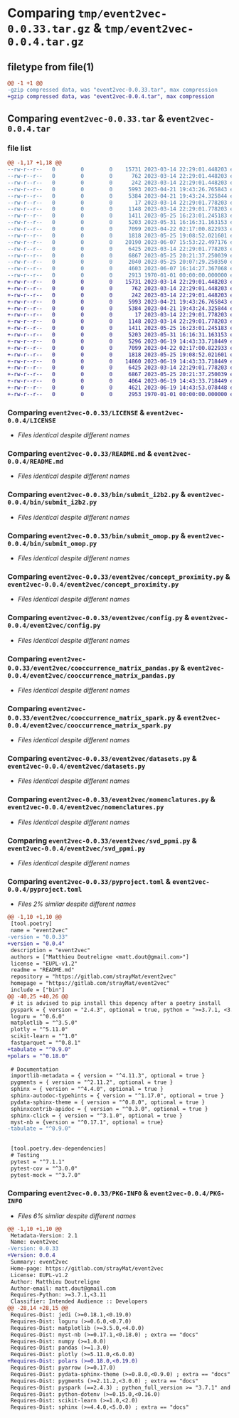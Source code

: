 # Comparing `tmp/event2vec-0.0.33.tar.gz` & `tmp/event2vec-0.0.4.tar.gz`

## filetype from file(1)

```diff
@@ -1 +1 @@
-gzip compressed data, was "event2vec-0.0.33.tar", max compression
+gzip compressed data, was "event2vec-0.0.4.tar", max compression
```

## Comparing `event2vec-0.0.33.tar` & `event2vec-0.0.4.tar`

### file list

```diff
@@ -1,17 +1,18 @@
--rw-r--r--   0        0        0    15731 2023-03-14 22:29:01.448203 event2vec-0.0.33/LICENSE
--rw-r--r--   0        0        0      762 2023-03-14 22:29:01.448203 event2vec-0.0.33/README.md
--rw-r--r--   0        0        0      242 2023-03-14 22:29:01.448203 event2vec-0.0.33/bin/config.cfg
--rw-r--r--   0        0        0     5993 2023-04-21 19:43:26.765843 event2vec-0.0.33/bin/submit_i2b2.py
--rw-r--r--   0        0        0     5384 2023-04-21 19:43:24.325844 event2vec-0.0.33/bin/submit_omop.py
--rw-r--r--   0        0        0       17 2023-03-14 22:29:01.778203 event2vec-0.0.33/event2vec/__init__.py
--rw-r--r--   0        0        0     1148 2023-03-14 22:29:01.778203 event2vec-0.0.33/event2vec/concept_proximity.py
--rw-r--r--   0        0        0     1411 2023-05-25 16:23:01.245183 event2vec-0.0.33/event2vec/config.py
--rw-r--r--   0        0        0     5203 2023-05-31 16:16:31.163153 event2vec-0.0.33/event2vec/cooccurrence_matrix_pandas.py
--rw-r--r--   0        0        0     7099 2023-04-22 02:17:00.822933 event2vec-0.0.33/event2vec/cooccurrence_matrix_spark.py
--rw-r--r--   0        0        0     1818 2023-05-25 19:08:52.021601 event2vec-0.0.33/event2vec/datasets.py
--rw-r--r--   0        0        0    20190 2023-06-07 15:53:22.497176 event2vec-0.0.33/event2vec/event_transformer.py
--rw-r--r--   0        0        0     6425 2023-03-14 22:29:01.778203 event2vec-0.0.33/event2vec/nomenclatures.py
--rw-r--r--   0        0        0     6867 2023-05-25 20:21:37.250039 event2vec-0.0.33/event2vec/svd_ppmi.py
--rw-r--r--   0        0        0     2040 2023-05-25 20:07:29.250350 event2vec-0.0.33/event2vec/utils.py
--rw-r--r--   0        0        0     4603 2023-06-07 16:14:27.367068 event2vec-0.0.33/pyproject.toml
--rw-r--r--   0        0        0     2913 1970-01-01 00:00:00.000000 event2vec-0.0.33/PKG-INFO
+-rw-r--r--   0        0        0    15731 2023-03-14 22:29:01.448203 event2vec-0.0.4/LICENSE
+-rw-r--r--   0        0        0      762 2023-03-14 22:29:01.448203 event2vec-0.0.4/README.md
+-rw-r--r--   0        0        0      242 2023-03-14 22:29:01.448203 event2vec-0.0.4/bin/config.cfg
+-rw-r--r--   0        0        0     5993 2023-04-21 19:43:26.765843 event2vec-0.0.4/bin/submit_i2b2.py
+-rw-r--r--   0        0        0     5384 2023-04-21 19:43:24.325844 event2vec-0.0.4/bin/submit_omop.py
+-rw-r--r--   0        0        0       17 2023-03-14 22:29:01.778203 event2vec-0.0.4/event2vec/__init__.py
+-rw-r--r--   0        0        0     1148 2023-03-14 22:29:01.778203 event2vec-0.0.4/event2vec/concept_proximity.py
+-rw-r--r--   0        0        0     1411 2023-05-25 16:23:01.245183 event2vec-0.0.4/event2vec/config.py
+-rw-r--r--   0        0        0     5203 2023-05-31 16:16:31.163153 event2vec-0.0.4/event2vec/cooccurrence_matrix_pandas.py
+-rw-r--r--   0        0        0     5296 2023-06-19 14:43:33.718449 event2vec-0.0.4/event2vec/cooccurrence_matrix_polars.py
+-rw-r--r--   0        0        0     7099 2023-04-22 02:17:00.822933 event2vec-0.0.4/event2vec/cooccurrence_matrix_spark.py
+-rw-r--r--   0        0        0     1818 2023-05-25 19:08:52.021601 event2vec-0.0.4/event2vec/datasets.py
+-rw-r--r--   0        0        0    14860 2023-06-19 14:43:33.718449 event2vec-0.0.4/event2vec/event_transformer.py
+-rw-r--r--   0        0        0     6425 2023-03-14 22:29:01.778203 event2vec-0.0.4/event2vec/nomenclatures.py
+-rw-r--r--   0        0        0     6867 2023-05-25 20:21:37.250039 event2vec-0.0.4/event2vec/svd_ppmi.py
+-rw-r--r--   0        0        0     4064 2023-06-19 14:43:33.718449 event2vec-0.0.4/event2vec/utils.py
+-rw-r--r--   0        0        0     4621 2023-06-19 14:43:53.078448 event2vec-0.0.4/pyproject.toml
+-rw-r--r--   0        0        0     2953 1970-01-01 00:00:00.000000 event2vec-0.0.4/PKG-INFO
```

### Comparing `event2vec-0.0.33/LICENSE` & `event2vec-0.0.4/LICENSE`

 * *Files identical despite different names*

### Comparing `event2vec-0.0.33/README.md` & `event2vec-0.0.4/README.md`

 * *Files identical despite different names*

### Comparing `event2vec-0.0.33/bin/submit_i2b2.py` & `event2vec-0.0.4/bin/submit_i2b2.py`

 * *Files identical despite different names*

### Comparing `event2vec-0.0.33/bin/submit_omop.py` & `event2vec-0.0.4/bin/submit_omop.py`

 * *Files identical despite different names*

### Comparing `event2vec-0.0.33/event2vec/concept_proximity.py` & `event2vec-0.0.4/event2vec/concept_proximity.py`

 * *Files identical despite different names*

### Comparing `event2vec-0.0.33/event2vec/config.py` & `event2vec-0.0.4/event2vec/config.py`

 * *Files identical despite different names*

### Comparing `event2vec-0.0.33/event2vec/cooccurrence_matrix_pandas.py` & `event2vec-0.0.4/event2vec/cooccurrence_matrix_pandas.py`

 * *Files identical despite different names*

### Comparing `event2vec-0.0.33/event2vec/cooccurrence_matrix_spark.py` & `event2vec-0.0.4/event2vec/cooccurrence_matrix_spark.py`

 * *Files identical despite different names*

### Comparing `event2vec-0.0.33/event2vec/datasets.py` & `event2vec-0.0.4/event2vec/datasets.py`

 * *Files identical despite different names*

### Comparing `event2vec-0.0.33/event2vec/nomenclatures.py` & `event2vec-0.0.4/event2vec/nomenclatures.py`

 * *Files identical despite different names*

### Comparing `event2vec-0.0.33/event2vec/svd_ppmi.py` & `event2vec-0.0.4/event2vec/svd_ppmi.py`

 * *Files identical despite different names*

### Comparing `event2vec-0.0.33/pyproject.toml` & `event2vec-0.0.4/pyproject.toml`

 * *Files 2% similar despite different names*

```diff
@@ -1,10 +1,10 @@
 [tool.poetry]
 name = "event2vec"
-version = "0.0.33"
+version = "0.0.4"
 description = "event2vec"
 authors = ["Matthieu Doutreligne <matt.dout@gmail.com>"]
 license = "EUPL-v1.2"
 readme = "README.md"
 repository = "https://gitlab.com/strayMat/event2vec"
 homepage = "https://gitlab.com/strayMat/event2vec"
 include = ["bin"]
@@ -40,25 +40,26 @@
 # it is advised to pip install this depency after a poetry install
 pyspark = { version = "2.4.3", optional = true, python = ">=3.7.1, <3.8"}
 loguru = "^0.6.0"
 matplotlib = "^3.5.0"
 plotly = "^5.11.0"
 scikit-learn = "^1.0"
 fastparquet = "^0.8.1"
+tabulate = "^0.9.0"
+polars = "^0.18.0"
 
 # Documentation
 importlib-metadata = { version = "^4.11.3", optional = true }
 pygments = { version = "^2.11.2", optional = true }
 sphinx = { version = "^4.4.0", optional = true }
 sphinx-autodoc-typehints = { version = "^1.17.0", optional = true }
 pydata-sphinx-theme = { version = "^0.8.0", optional = true }
 sphinxcontrib-apidoc = { version = "^0.3.0", optional = true }
 sphinx-click = { version = "^3.1.0", optional = true }
 myst-nb = {version = "^0.17.1", optional = true}
-tabulate = "^0.9.0"
 
 
 [tool.poetry.dev-dependencies]
 # Testing
 pytest = "^7.1.1"
 pytest-cov = "^3.0.0"
 pytest-mock = "^3.7.0"
```

### Comparing `event2vec-0.0.33/PKG-INFO` & `event2vec-0.0.4/PKG-INFO`

 * *Files 6% similar despite different names*

```diff
@@ -1,10 +1,10 @@
 Metadata-Version: 2.1
 Name: event2vec
-Version: 0.0.33
+Version: 0.0.4
 Summary: event2vec
 Home-page: https://gitlab.com/strayMat/event2vec
 License: EUPL-v1.2
 Author: Matthieu Doutreligne
 Author-email: matt.dout@gmail.com
 Requires-Python: >=3.7.1,<3.11
 Classifier: Intended Audience :: Developers
@@ -28,14 +28,15 @@
 Requires-Dist: jedi (>=0.18.1,<0.19.0)
 Requires-Dist: loguru (>=0.6.0,<0.7.0)
 Requires-Dist: matplotlib (>=3.5.0,<4.0.0)
 Requires-Dist: myst-nb (>=0.17.1,<0.18.0) ; extra == "docs"
 Requires-Dist: numpy (>=1.0.0)
 Requires-Dist: pandas (>=1.3.0)
 Requires-Dist: plotly (>=5.11.0,<6.0.0)
+Requires-Dist: polars (>=0.18.0,<0.19.0)
 Requires-Dist: pyarrow (>=0.17.0)
 Requires-Dist: pydata-sphinx-theme (>=0.8.0,<0.9.0) ; extra == "docs"
 Requires-Dist: pygments (>=2.11.2,<3.0.0) ; extra == "docs"
 Requires-Dist: pyspark (==2.4.3) ; python_full_version >= "3.7.1" and python_version < "3.8"
 Requires-Dist: python-dotenv (>=0.15.0,<0.16.0)
 Requires-Dist: scikit-learn (>=1.0,<2.0)
 Requires-Dist: sphinx (>=4.4.0,<5.0.0) ; extra == "docs"
```

